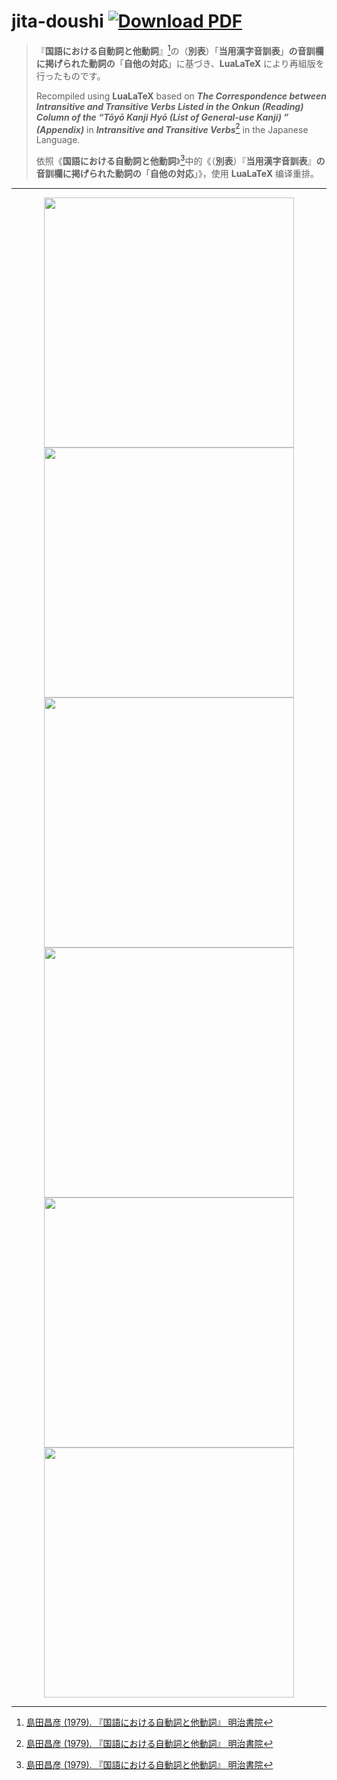 # jita-doushi [![Download PDF](https://img.shields.io/badge/Download-PDF-E5322D?style=flat-square)](https://github.com/Poyinte/jita-doushi/releases/download/v1.0.0/jita-doushi.pdf)


> 『**国語における自動詞と他動詞**』[^1]の（**別表**）「**当用漢字音訓表**」**の音訓欄に掲げられた動詞の**「**自他の対応**」に基づき、**LuaLaTeX** により再組版を行ったものです。
> 
> Recompiled using **LuaLaTeX** based on ***The Correspondence between Intransitive and Transitive Verbs Listed in the Onkun (Reading) Column of the “Tōyō Kanji Hyō (List of General-use Kanji) ” (Appendix)*** in ***Intransitive and Transitive Verbs***[^1] in the Japanese Language.
> 
> 依照《**国語における自動詞と他動詞**》[^1]中的《（**別表**）『**当用漢字音訓表**』**の音訓欄に掲げられた動詞の**「**自他の対応**」》，使用 **LuaLaTeX** 编译重排。

[^1]: [島田昌彦 (1979). 『国語における自動詞と他動詞』 明治書院](https://www.google.com.tw/books/edition/_/ESGSAAAAIAAJ?kptab=overview)

---

<p align="center">
  <img src="https://github.com/Poyinte/jita-doushi/raw/main/images/pic_1.png" width="400" />
  <img src="https://github.com/Poyinte/jita-doushi/raw/main/images/pic_2.png" width="400" />
  <br>
  <img src="https://github.com/Poyinte/jita-doushi/raw/main/images/pic_3.png" width="400" />
  <img src="https://github.com/Poyinte/jita-doushi/raw/main/images/pic_4.png" width="400" />
  <br>
  <img src="https://github.com/Poyinte/jita-doushi/raw/main/images/pic_5.png" width="400" />
  <img src="https://github.com/Poyinte/jita-doushi/raw/main/images/pic_6.png" width="400" />
</p>
